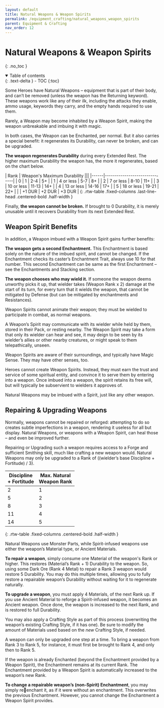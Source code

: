 ```yaml
---
layout: default
title: Natural Weapons & Weapon Spirits
permalink: /equipment_crafting/natural_weapons_weapon_spirits
parent: Equipment & Crafting
nav_order: 12
---
```


# Natural Weapons & Weapon Spirits
{: .no_toc }

<details open markdown="block">
  <summary>
    Table of contents
  </summary>
  {: .text-delta }
- TOC
{:toc}
</details>

Some Heroes have Natural Weapons – equipment that is part of their body, and can’t be removed (unless the weapon has the Returning keyword). These weapons work like any of their ilk, including the attacks they enable, ammo usage, keywords they carry, and the empty hands required to use them.

Rarely, a Weapon may become inhabited by a Weapon Spirit, making the weapon unbreakable and imbuing it with magic.

In both cases, the Weapon can be Enchanted, per normal. But it also carries a special benefit: it regenerates its Durability, can never be broken, and can be upgraded.

**The weapon regenerates Durability** during every Extended Rest. The higher maximum Durability the weapon has, the more it regenerates, based on the chart below.

| Rank | Weapon's Maximum Durability |||
|------|-------------------------------|
| 0    | 1          | 2-4    | 5+      |
| 1    | 4 or less  | 5-7    | 8+      |
| 2    | 7 or less  | 8-10   | 11+     |
| 3    | 10 or less | 11-13  | 14+     |
| 4    | 13 or less | 14-16  | 17+     |
| 5    | 18 or less | 19-21  | 22+     |
|      | +1 DUR     | +2 DUR | +3 DUR  |
{: .rtw-table .fixed-columns .last-line-head .centered-bold .half-width }

Finally, **the weapon cannot be broken.** If brought to 0 Durability, it is merely unusable until it recovers Durability from its next Extended Rest.

## Weapon Spirit Benefits

In addition, a Weapon imbued with a Weapon Spirit gains further benefits:

**The weapon gets a second Enchantment.** This Enchantment is based solely on the nature of the imbued spirit, and cannot be changed. If the Enchantment checks its caster’s Enchantment Trait, always use 10 for that number. This second Enchantment can be same as the first Enchantment – see the Enchantments and Stacking section.

**The weapon chooses who may wield it.** If someone the weapon deems unworthy picks it up, that wielder takes (Weapon Rank x 2) damage at the start of its turn, for every turn that it wields the weapon, that cannot be mitigated by Defense (but can be mitigated by enchantments and Resistances).

Weapon Spirits cannot animate their weapon; they must be wielded to participate in combat, as normal weapons.

A Weapon’s Spirit may communicate with its wielder while held by them, stored in their Pack, or resting nearby. The Weapon Spirit may take a form that only its wielder can hear and see, it may deign to be seen by its wielder’s allies or other nearby creatures, or might speak to them telepathically, unseen.

Weapon Spirits are aware of their surroundings, and typically have Magic Sense. They may have other senses, too.

Heroes cannot create Weapon Spirits. Instead, they must earn the trust and service of some spiritual entity, and convince it to serve them by entering into a weapon. Once imbued into a weapon, the spirit retains its free will, but will typically be subservient to wielders it approves of.

Natural Weapons may be imbued with a Spirit, just like any other weapon.

## Repairing & Upgrading Weapons

Normally, weapons cannot be repaired or reforged: attempting to do so creates subtle imperfections in a weapon, rendering it useless for all but display. Natural Weapons, or weapons with a Weapon Spirit, can heal those – and even be improved further.

Repairing or Upgrading such a weapon requires access to a Forge and sufficient Smithing skill, much like crafting a new weapon would. Natural Weapons may only be upgraded to a Rank of ((wielder’s base Discipline + Fortitude) / 3).

| Discipline<br>+ Fortitude | Max. Natural<br>Weapon Rank |
|---------------------------|-----------------------------|
| 2                         | 1                           |
| 5                         | 2                           |
| 8                         | 3                           |
| 11                        | 4                           |
| 14                        | 5                           |
{: .rtw-table .fixed-columns .centered-bold .half-width }

Natural Weapons use Monster Parts, while Spirit-infused weapons use either the weapon’s Material type, or Ancient Materials.

**To repair a weapon**, simply consume one Material of the weapon's Rank or higher. This restores (Material’s Rank + 1) Durability to the weapon. So, using some Dark Ore (Rank 4 Metal) to repair a Rank 3 weapon would restore 5 Durability. You may do this multiple times, allowing you to fully restore a repairable weapon’s Durability without waiting for it to regenerate naturally.

**To upgrade a weapon**, you must apply 4 Materials, of the next Rank up. If you use Ancient Material to reforge a Spirit-infused weapon, it becomes an Ancient weapon. Once done, the weapon is increased to the next Rank, and is restored to full Durability.

You may also apply a Crafting Style as part of this process (overwriting the weapon’s existing Crafting Style, if it has one). Be sure to modify the amount of Materials used based on the *new* Crafting Style, if needed.

A weapon can only be upgraded one step at a time. To bring a weapon from Rank 3 to Rank 5, for instance, it must first be brought to Rank 4, and only then to Rank 5.

If the weapon is already Enchanted (beyond the Enchantment provided by a Weapon Spirit), the Enchantment remains at its current Rank. The Enchantment provided by a Weapon Spirit is automatically increased to the weapon’s new Rank.

**To change a repairable weapon’s (non-Spirit) Enchantment**, you may simply reenchant it, as if it were without an enchantment. This overwrites the previous Enchantment. However, you cannot change the Enchantment a Weapon Spirit provides.